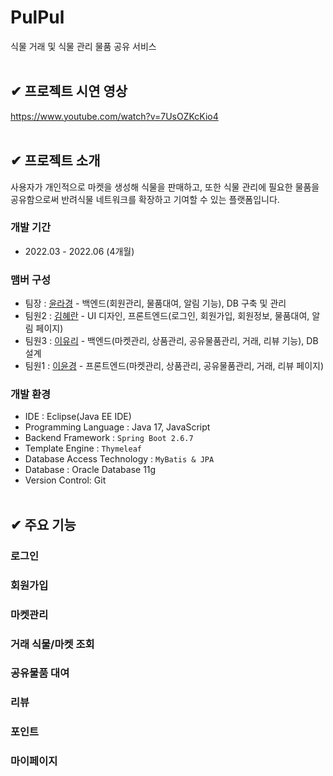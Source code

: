 # PulPul
식물 거래 및 식물 관리 물품 공유 서비스
</br></br>

## ✔ 프로젝트 시연 영상
https://www.youtube.com/watch?v=7UsOZKcKio4
</br></br>

## ✔ 프로젝트 소개
사용자가 개인적으로 마켓을 생성해 식물을 판매하고, 또한 식물 관리에 필요한 물품을 공유함으로써 반려식물 네트워크를 확장하고 기여할 수 있는 플랫폼입니다.

### 개발 기간
- 2022.03 - 2022.06 (4개월)

### 맴버 구성
- 팀장 : [윤라경](https://github.com/duldul34) - 백엔드(회원관리, 물품대여, 알림 기능), DB 구축 및 관리
- 팀원2 : [김혜란](https://github.com/hyeran0513) - UI 디자인, 프론트엔드(로그인, 회원가입, 회원정보, 물품대여, 알림 페이지)
- 팀원3 : [이유리](https://github.com/lee-code712) - 백엔드(마켓관리, 상품관리, 공유물품관리, 거래, 리뷰 기능), DB 설계
- 팀원1 : [이윤경](https://github.com/ktoo23) - 프론트엔드(마켓관리, 상품관리, 공유물품관리, 거래, 리뷰 페이지)

### 개발 환경
- IDE : Eclipse(Java EE IDE)
- Programming Language : Java 17, JavaScript
- Backend Framework : `Spring Boot 2.6.7`
- Template Engine : `Thymeleaf`
- Database Access Technology : `MyBatis & JPA`
- Database : Oracle Database 11g
- Version Control: Git
</br></br>

## ✔ 주요 기능
### 로그인
### 회원가입
### 마켓관리
### 거래 식물/마켓 조회
### 공유물품 대여
### 리뷰
### 포인트
### 마이페이지
